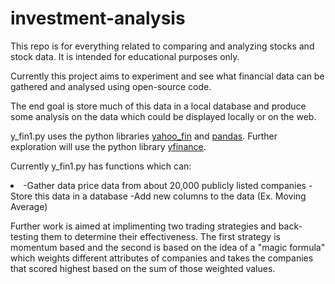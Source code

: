 # investment-analysis
This repo is for everything related to comparing and analyzing stocks and stock data.  It is intended for educational purposes only.

Currently this project aims to experiment and see what financial data can be gathered and analysed using open-source code.

The end goal is store much of this data in a local database and produce some analysis on the data which could be displayed locally or on the web.

y_fin1.py uses the python libraries <a href="http://theautomatic.net/yahoo_fin-documentation/"> yahoo_fin</a> and <a href="https://pandas.pydata.org/"> pandas</a>.  Further exploration will use the python library <a href="https://pypi.org/project/yfinance/"> yfinance</a>.

Currently y_fin1.py has functions which can:
  
<li>-Gather data price data from about 20,000 publicly listed companies
-Store this data in a database
-Add new columns to the data (Ex. Moving Average)</li>

Further work is aimed at implimenting two trading strategies and back-testing them to determine their effectiveness.  The first strategy is momentum based and the second is based on the idea of a "magic formula" which weights different attributes of companies and takes the companies that scored highest based on the sum of those weighted values.
